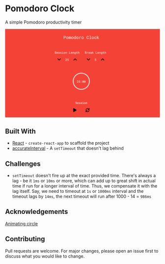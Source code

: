 
# Pomodoro Clock

A simple Pomodoro productivity timer

![(pomodoro.png)](./pomodoro.png)

## Built With

- [React](https://github.com/facebook/create-react-app) - `create-react-app` to scaffold the project
- [accurateInterval](https://gist.github.com/Squeegy/1d99b3cd81d610ac7351) - A `setTimeout` that doesn't lag behind

## Challenges

- `setTimeout` doesn't fire up at the exact provided time. There's always a lag - be it `1ms` or `10ms` or more, which can add up to great shift in actual time if run for a longer interval of time. Thus, we compensate it with the lag itself. Say, we need  to timeout at `1s` or `1000ms` interval and the timeout lags by `14ms`, the next timeout will run after 1000 - 14 = `986ms`

## Acknowledgements
[Animating circle](https://jsfiddle.net/alkhoo/JwkYm/15/)

## Contributing
Pull requests are welcome. For major changes, please open an issue first to discuss what you would like to change.
